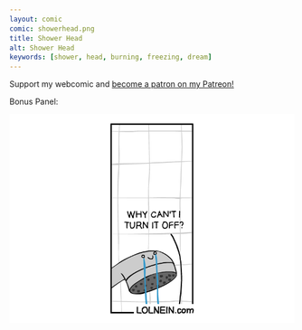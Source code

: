 ```yaml
---
layout: comic
comic: showerhead.png
title: Shower Head
alt: Shower Head
keywords: [shower, head, burning, freezing, dream]
---
```


Support my webcomic and [become a patron on my Patreon!](https://www.patreon.com/lolnein)

Bonus Panel:

![Shower Head Bonus Panel](/images/showerhead_bonus.png)

